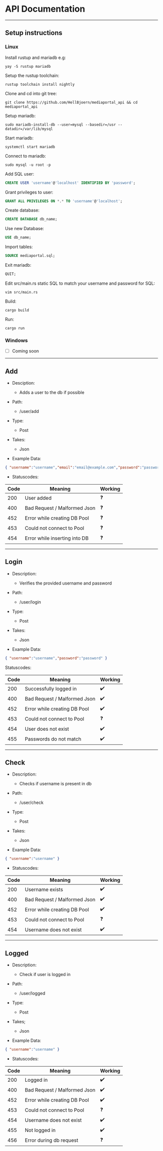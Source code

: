 # API Documentation

---

## Setup instructions

### Linux

Install rustup and mariadb e.g:

```shell
yay -S rustup mariadb
```

Setup the rustup toolchain:

```shell
rustup toolchain install nightly
```

Clone and cd into git tree:

```
git clone https://github.com/HellBjoern/mediaportal_api && cd mediaportal_api
```

Setup mariadb:

```shell
sudo mariadb-install-db --user=mysql --basedir=/usr --datadir=/var/lib/mysql
```

Start mariadb:

```shell
systemctl start mariadb
```

Connect to mariadb:

```shell
sudo mysql -u root -p
```

Add SQL user:

```sql
CREATE USER 'username'@'localhost' IDENTIFIED BY 'password';
```

Grant privileges to user:

```sql
GRANT ALL PRIVILEGES ON *.* TO 'username'@'localhost';
```

Create database:

```sql
CREATE DATABASE db_name;
```

Use new Database:

```sql
USE db_name;
```

Import tables:

```sql
SOURCE mediaportal.sql;
```

Exit mariadb:

```sql
QUIT;
```

Edit src/main.rs static SQL to match your username and password for SQL:

```shell
vim src/main.rs
```

Build:

```shell
cargo build
```

Run:

```shell
cargo run
```

### Windows

- [ ] Coming soon

---

## Add

* Desciption:
  
  * Adds a user to the db if possible

* Path:
  
  * /user/add

* Type:
  
  * Post

* Takes:
  
  * Json

* Example Data:

```json
{ "username":"username","email":"email@example.com","password":"passwordhash" }
```

* Statuscodes:

| Code | Meaning                       | Working    |
| ---- | ----------------------------- | ---------- |
| 200  | User added                    | :question: |
| 400  | Bad Request / Malformed Json  | :question: |
| 452  | Error while creating DB Pool  | :question: |
| 453  | Could not connect to Pool     | :question: |
| 454  | Error while inserting into DB | :question: |

---

## Login

* Description:
  
  * Verifies the provided username and password

* Path:
  
  * /user/login

* Type:
  
  * Post

* Takes:
  
  * Json

* Example Data:

```json
{ "username":"username","password":"password" }
```

Statuscodes:

| Code | Meaning                      | Working            |
| ---- | ---------------------------- | ------------------ |
| 200  | Successfully logged in       | :heavy_check_mark: |
| 400  | Bad Request / Malformed Json | :heavy_check_mark: |
| 452  | Error while creating DB Pool | :heavy_check_mark: |
| 453  | Could not connect to Pool    | :question:         |
| 454  | User does not exist          | :heavy_check_mark: |
| 455  | Passwords do not match       | :heavy_check_mark: |

---

## Check

* Description:
  
  * Checks if username is present in db

* Path:
  
  * /user/check

* Type:
  
  * Post

* Takes:
  
  * Json

* Example Data:

```json
{ "username":"username" }
```

* Statuscodes:

| Code | Meaning                      | Working            |
| ---- | ---------------------------- | ------------------ |
| 200  | Username exists              | :heavy_check_mark: |
| 400  | Bad Request / Malformed Json | :heavy_check_mark: |
| 452  | Error while creating DB Pool | :heavy_check_mark: |
| 453  | Could not connect to Pool    | :question:         |
| 454  | Username does not exist      | :heavy_check_mark: |

---

## Logged

* Description:
  
  * Check if user is logged in

* Path:
  
  * /user/logged

* Type:
  
  * Post

* Takes;
  
  * Json

* Example Data:

```json
{ "username":"username" }
```

* Statuscodes:

| Code | Meaning                      | Working            |
| ---- | ---------------------------- | ------------------ |
| 200  | Logged in                    | :heavy_check_mark: |
| 400  | Bad Request / Malformed Json | :heavy_check_mark: |
| 452  | Error while creating DB Pool | :heavy_check_mark: |
| 453  | Could not connect to Pool    | :question:         |
| 454  | Username does not exist      | :heavy_check_mark: |
| 455  | Not logged in                | :heavy_check_mark: |
| 456  | Error during db request      | :question:         |